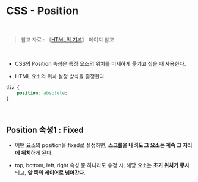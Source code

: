 # CSS - Position

<br/>

>  참고 자료 : 《<a href="https://github.com/SangYoonLee1231/TIL/blob/main/HTML%20%26%20CSS/html_basic_concept.md">HTML의 기본</a>》 페이지 참고

<br/>

* CSS의 Position 속성은 특정 요소의 위치를 미세하게 옮기고 싶을 때 사용한다.

* HTML 요소의 위치 설정 방식을 결정한다.

```css
div {
    position: absolute;
}
```

<br/>

## Position 속성1 : Fixed

* 어떤 요소의 position을 fixed로 설정하면, <strong>스크롤을 내려도 그 요소는 계속 그 자리에 위치</strong>하게 된다.

* top, bottom, left, right 속성 중 하나라도 수정 시, 해당 요소는 <strong>초기 위치가 무시</strong>되고, <strong>앞 쪽의 레이어로 넘어간다</strong>.